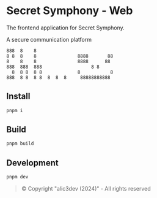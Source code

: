 # Secret Symphony - Web

The frontend application for Secret Symphony.

A secure communication platform

```
888  8    8
8 8  8    8               8888       88
8    8    8               8888      88
888  888  888                  8 8
  8  8 8  8 8             8           8
888  8 8  8 8  8  8  8     88888888888
```

## Install

```sh
pnpm i
```

## Build

```sh
pnpm build
```

## Development

```sh
pnpm dev
```

> ©️ Copyright "alic3dev (2024)" - All rights reserved
